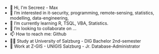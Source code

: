 - 👋 Hi, I'm Secreez - Max
- 👀 I’m interested in it-security, programming, remote-sensing, statistics, modelling, data-engineering, 
- 🌱 I’m currently learning R, TSQL, VBA, Statistics.
- 💞️ I’m looking to collaborate on ...
- 📫 How to reach me: Github
- 👨‍🎓 Study at University of Salzburg - DIG Bachelor 2nd-semester
- 💼 Work at Z-GIS - UNIGIS Salzburg - Jr. Database-Administrator

<!---
Secreez/Secreez is a ✨ special ✨ repository because its `README.md` (this file) appears on your GitHub profile.
You can click the Preview link to take a look at your changes.
--->
